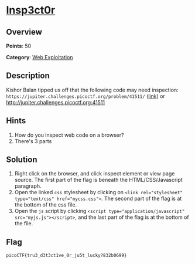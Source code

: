 # [Insp3ct0r](https://play.picoctf.org/practice/challenge/18)

## Overview

**Points**: 50

**Category**: [Web Exploitation](../)

## Description

Kishor Balan tipped us off that the following code may need inspection: `https://jupiter.challenges.picoctf.org/problem/41511/` ([link](https://jupiter.challenges.picoctf.org/problem/41511/)) or http://jupiter.challenges.picoctf.org:41511

## Hints

1. How do you inspect web code on a browser?
2. There's 3 parts

## Solution

1. Right click on the browser, and click inspect element or view page source. The first part of the flag is beneath the HTML/CSS/Javascript paragraph.
2. Open the linked `css` stylesheet by clicking on `<link rel="stylesheet" type="text/css" href="mycss.css">`. The second part of the flag is at the bottom of the css file.
3. Open the `js` script by clicking `<script type="application/javascript" src="myjs.js"></script>`, and the last part of the flag is at the bottom of the file.

## Flag

`picoCTF{tru3_d3t3ct1ve_0r_ju5t_lucky?832b0699}`
